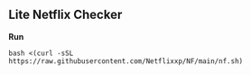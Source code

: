**Lite Netflix Checker**
----------------

**Run**

    bash <(curl -sSL https://raw.githubusercontent.com/Netflixxp/NF/main/nf.sh)

